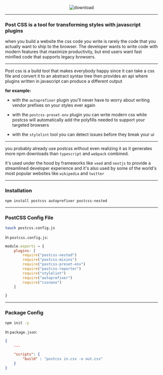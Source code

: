<div align="center">

![download](https://user-images.githubusercontent.com/55017307/137621881-8ecde9c1-7a91-42e5-8429-ece4b5bcc81d.png)

</div>

---

### Post CSS is a tool for transforming styles with javascript plugins

when you build a website the css code you write is rarely the code that you actually want to ship to the browser. The developer wants to write code with modern features that maximize productivity, but end users want fast minified code that supports legacy browsers.

---

Post css is a build tool that makes everybody happy since it can take a css file and convert it to an abstract syntax tree then provides an api where plugins written in javascript can produce a different output

**for example:**

- with the `autoprefixer` plugin you'll never have to worry about writing vendor prefixes on your styles ever again

- with the `postcss-preset-env` plugin you can write modern css while postcss will automatically add the polyfills needed to support your targeted browsers

- with the `stylelint` tool you can detect issues before they break your ui

---

you probably already use postcss without even realizing it as it generates more npm downloads than `typescript` and `webpack` combined.

it's used under the hood by frameworks like `veed` and `nextjs` to provide a streamlined developer experience and it's also used by some of the world's most popular websites like `wikipedia` and `twitter` 

---
### Installation


```sh
npm install postcss autoprefixer postcss-nested
```

---

### PostCSS Config File

```sh
touch postcss.config.js
```

in `postcss.config.js`\:

```javascript
module.exports = {
	plugins: [
		require("postcss-nested")
		require("postcss-mixins")
		require("postcss-preset-env")
		require("postcss-reporter")
		require("stylelint")
		require("autoprefixer")
		require("cssnano")
	]

}
```
___

### Package  Config

```sh
npm init -y
```

in `package.json`:

```json
{
	...

	"scripts": {
		"build" : "postcss in.css -o out.css"
	}
}
```


